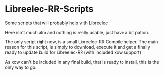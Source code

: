# Libreelec-RR-Scripts
Some scripts that will probably help with Libreelec

Here isn't much atm and nothing is really usable, just have a bit pation.

The only script right now, is a small Libreelec-RR Compile helper.
The main reason for this script, is simply to download, execute it and get a finally ready to update build for Libreelec-RR (with included xow support)

As xow can't be included in any final build, that is ready to install, this is the only way to go.
